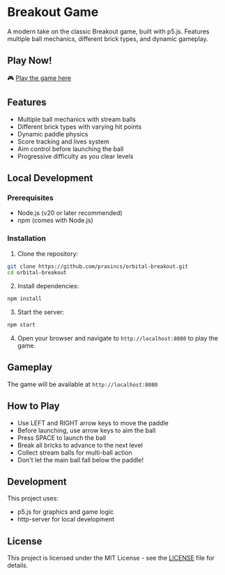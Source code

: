 # Breakout Game

A modern take on the classic Breakout game, built with p5.js. Features multiple ball mechanics, different brick types, and dynamic gameplay.

## Play Now!

🎮 [Play the game here](https://prasincs.github.io/orbital-breakout/) 

## Features

- Multiple ball mechanics with stream balls
- Different brick types with varying hit points
- Dynamic paddle physics
- Score tracking and lives system
- Aim control before launching the ball
- Progressive difficulty as you clear levels

## Local Development

### Prerequisites

- Node.js (v20 or later recommended)
- npm (comes with Node.js)

### Installation

1. Clone the repository:

```bash
git clone https://github.com/prasincs/orbital-breakout.git
cd orbital-breakout
```

2. Install dependencies:

```bash
npm install
```

3. Start the server:

```bash
npm start
```

4. Open your browser and navigate to `http://localhost:8080` to play the game.

## Gameplay


The game will be available at `http://localhost:8080`

## How to Play

- Use LEFT and RIGHT arrow keys to move the paddle
- Before launching, use arrow keys to aim the ball
- Press SPACE to launch the ball
- Break all bricks to advance to the next level
- Collect stream balls for multi-ball action
- Don't let the main ball fall below the paddle!

## Development

This project uses:
- p5.js for graphics and game logic
- http-server for local development

## License

This project is licensed under the MIT License - see the [LICENSE](LICENSE) file for details.


